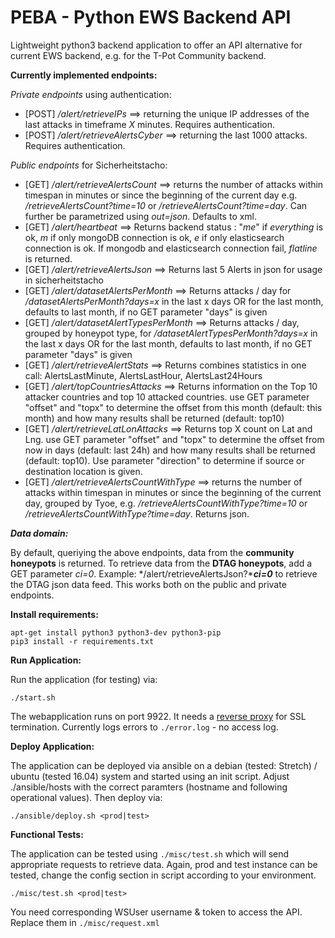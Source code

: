 # PEBA - Python EWS Backend API

Lightweight python3 backend application to offer an API alternative for current EWS backend, e.g. for the T-Pot Community backend.

**Currently implemented endpoints:** 

*Private endpoints* using authentication:

 - [POST] */alert/retrieveIPs* ==> returning the unique IP addresses of the last attacks in timeframe *X* minutes. Requires authentication. 
 - [POST] */alert/retrieveAlertsCyber* ==> returning the last 1000 attacks. Requires authentication.

*Public endpoints* for Sicherheitstacho:
 
 - [GET] */alert/retrieveAlertsCount* ==> returns the number of attacks within timespan in minutes or since the beginning of the current day e.g. */retrieveAlertsCount?time=10* or */retrieveAlertsCount?time=day*. Can further be parametrized using *out=json*. Defaults to xml.  
 - [GET] */alert/heartbeat* ==> Returns backend status : "*me*" if *everything* is ok, *m* if only mongoDB connection is ok, *e* if only elasticsearch connection is ok. If mongodb and elasticsearch connection fail, *flatline* is returned.
 - [GET] */alert/retrieveAlertsJson* ==> Returns last 5 Alerts in json for usage in sicherheitstacho
 - [GET] */alert/datasetAlertsPerMonth* ==> Returns attacks / day for */datasetAlertsPerMonth?days=x* in the last x days OR for the last month, defaults to last month, if no GET parameter "days" is given
 - [GET] */alert/datasetAlertTypesPerMonth* ==> Returns attacks / day, grouped by honeypot type, for */datasetAlertTypesPerMonth?days=x* in the last x days OR for the last month, defaults to last month, if no GET parameter "days" is given
 - [GET] */alert/retrieveAlertStats* ==> Returns combines statistics in one call: AlertsLastMinute, AlertsLastHour,  AlertsLast24Hours
 - [GET] */alert/topCountriesAttacks* ==> Returns information on the Top 10 attacker countries and top 10 attacked countries. use GET parameter "offset" and "topx" to determine the offset from this month (default: this month) and how many results shall be returned (default: top10)
 - [GET] */alert/retrieveLatLonAttacks* ==> Returns top X count on Lat and Lng. use GET parameter "offset" and "topx" to determine the offset from now in days (default: last 24h) and how many results shall be returned (default: top10). Use parameter "direction" to determine if source or destination location is given.
 - [GET] */alert/retrieveAlertsCountWithType* ==> returns the number of attacks within timespan in minutes or since the beginning of the current day, grouped by Tyoe, e.g. */retrieveAlertsCountWithType?time=10* or */retrieveAlertsCountWithType?time=day*. Returns json.
 
***Data domain:***

By default, queriying the above endpoints, data from the **community honeypots** is returned. To retrieve data from the **DTAG honeypots**, add a GET parameter *ci=0*. Example:  */alert/retrieveAlertsJson?****ci=0*** to retrieve the DTAG json data feed. This works both on the public and private endpoints.


**Install requirements:**

    apt-get install python3 python3-dev python3-pip
    pip3 install -r requirements.txt


**Run Application:**

Run the application (for testing) via:

   	./start.sh
   	
The webapplication runs on port 9922. It needs a [reverse proxy](http://flask.pocoo.org/docs/0.12/deploying/wsgi-standalone/#proxy-setups)  for SSL termination.
Currently logs errors to `./error.log` - no access log.

**Deploy Application:**

The application can be deployed via ansible on a debian (tested: Stretch) / ubuntu (tested 16.04) system and started using an init script. Adjust ./ansible/hosts with the correct paramters (hostname and following operational values). Then deploy via:

    ./ansible/deploy.sh <prod|test>


**Functional Tests:**

The application can be tested using `./misc/test.sh` which will send appropriate requests to retrieve data. Again, prod and test instance can be tested, change the config section in script according to your environment.

    ./misc/test.sh <prod|test>

You need corresponding WSUser username & token to access the API. Replace them in `./misc/request.xml`
